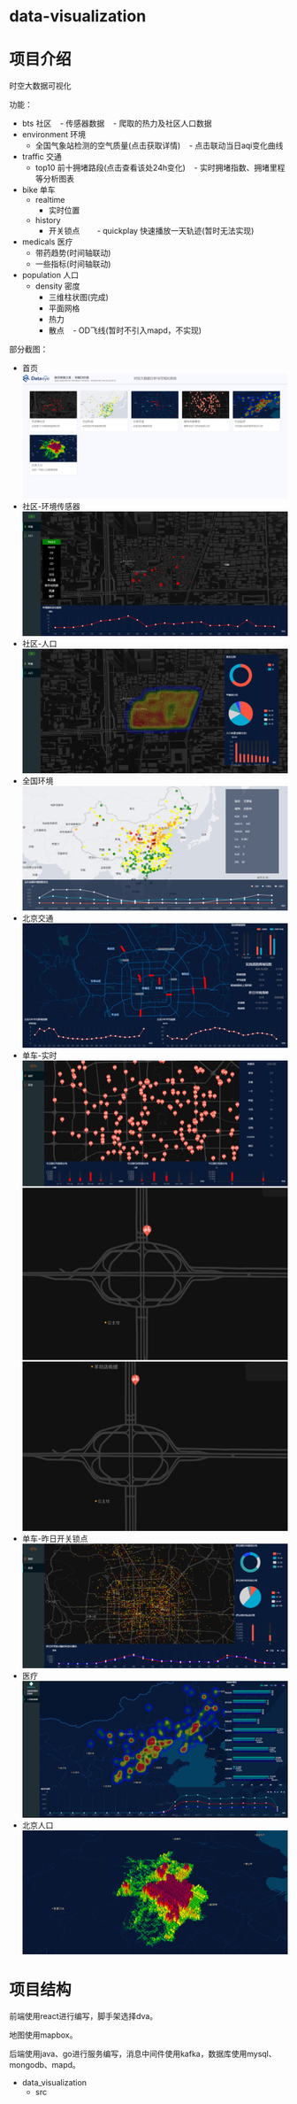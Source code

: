 # data-visualization
# 项目介绍
时空大数据可视化

功能：
- bts 社区
    - 传感器数据
    - 爬取的热力及社区人口数据
- environment 环境
    - 全国气象站检测的空气质量(点击获取详情)
    - 点击联动当日aqi变化曲线
- traffic 交通
    - top10 前十拥堵路段(点击查看该处24h变化)
    - 实时拥堵指数、拥堵里程等分析图表
- bike 单车
    - realtime
        - 实时位置
    - history
        - 开关锁点
        - quickplay 快速播放一天轨迹(暂时无法实现)
- medicals 医疗
    - 带药趋势(时间轴联动)
    - 一些指标(时间轴联动)
- population 人口
    - density 密度
        - 三维柱状图(完成)
        - 平面网格
        - 热力
        - 散点
    - OD飞线(暂时不引入mapd，不实现)

部分截图：
- 首页
![首页](/res/home.png)
- 社区-环境传感器
![社区环境传感器](/res/bts_env.png)
- 社区-人口
![社区人口](/res/bts_pop.png)
- 全国环境
![全国环境](/res/env.png)
- 北京交通
![北京交通](/res/traffic.png)
- 单车-实时
![单车实时位置点](/res/bike_real.png)
![某车位置1](/res/bike_real_1.png)
![某车位置2](/res/bike_real_2.png)
- 单车-昨日开关锁点
![单车昨日开关锁](/res/bike_his.png)
- 医疗
![医疗](/res/medical.png)
- 北京人口
![北京人口](/res/pop.png)
# 项目结构
前端使用react进行编写，脚手架选择dva。

地图使用mapbox。

后端使用java、go进行服务编写，消息中间件使用kafka，数据库使用mysql、mongodb、mapd。

- data_visualization
    - src
